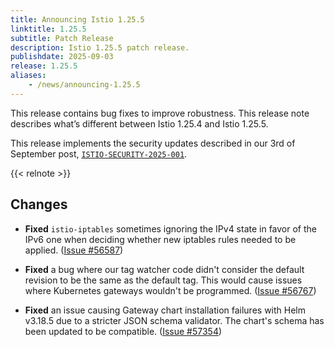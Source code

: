 ```yaml
---
title: Announcing Istio 1.25.5
linktitle: 1.25.5
subtitle: Patch Release
description: Istio 1.25.5 patch release.
publishdate: 2025-09-03
release: 1.25.5
aliases:
    - /news/announcing-1.25.5
---
```


This release contains bug fixes to improve robustness. This release note describes what’s different between Istio 1.25.4 and Istio 1.25.5.

This release implements the security updates described in our 3rd of September post, [`ISTIO-SECURITY-2025-001`](/news/security/istio-security-2025-001).

{{< relnote >}}

## Changes

- **Fixed** `istio-iptables` sometimes ignoring the IPv4 state in favor of the IPv6 one when deciding whether new iptables rules needed to be applied.
  ([Issue #56587](https://github.com/istio/istio/issues/56587))

- **Fixed** a bug where our tag watcher code didn't consider the default revision to be the same as the default tag. This would cause issues where Kubernetes gateways wouldn't be programmed.
  ([Issue #56767](https://github.com/istio/istio/issues/56767))

- **Fixed** an issue causing Gateway chart installation failures with Helm v3.18.5 due to a stricter JSON schema validator. The chart's schema has been updated to be compatible.
  ([Issue #57354](https://github.com/istio/istio/issues/57354))
